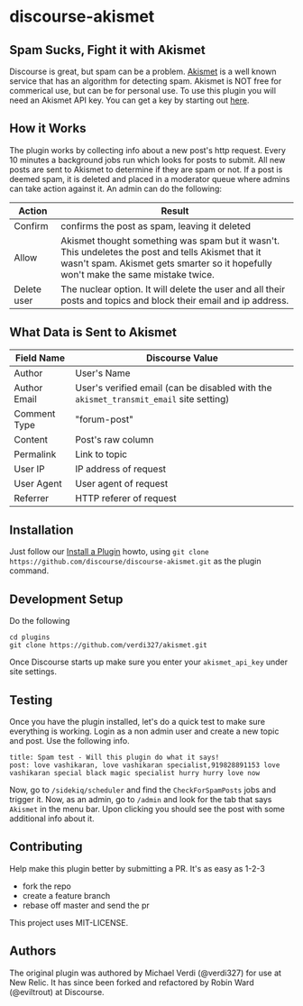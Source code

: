 # discourse-akismet

## Spam Sucks, Fight it with Akismet

Discourse is great, but spam can be a problem. [Akismet](http://akismet.com/) is a well known service that has an
algorithm for detecting spam.  Akismet is NOT free for commerical use, but can be for personal use.  To use this
plugin you will need an Akismet API key.  You can get a key by starting out [here](http://akismet.com/plans/).

## How it Works

The plugin works by collecting info about a new post's http request.  Every 10 minutes a background jobs run which
looks for posts to submit. All new posts are sent to Akismet to determine if they are spam or not.  If a post is
deemed spam, it is deleted and placed in a moderator queue where admins can take action against it. An admin can
do the following:

Action          | Result
-------------   | -------------
Confirm         | confirms the post as spam, leaving it deleted
Allow           | Akismet thought something was spam but it wasn't. This undeletes the post and tells Akismet that it wasn't spam. Akismet gets smarter so it hopefully won't make the same mistake twice.
Delete user     | The nuclear option. It will delete the user and all their posts and topics and block their email and ip address.

## What Data is Sent to Akismet

Field Name    | Discourse Value
------------- | -------------
Author        | User's Name
Author Email  | User's verified email (can be disabled with the `akismet_transmit_email` site setting)
Comment Type  | "forum-post"
Content       | Post's raw column
Permalink     | Link to topic
User IP       | IP address of request
User Agent    | User agent of request
Referrer      | HTTP referer of request

## Installation

Just follow our [Install a Plugin](https://meta.discourse.org/t/install-a-plugin/19157) howto, using
`git clone https://github.com/discourse/discourse-akismet.git` as the plugin command.

## Development Setup

Do the following
````
cd plugins
git clone https://github.com/verdi327/akismet.git
````

Once Discourse starts up make sure you enter your `akismet_api_key` under site settings.

## Testing
Once you have the plugin installed, let's do a quick test to make sure everything is working.  Login as a non admin user and create a new topic and post. Use the following info.
````
title: Spam test - Will this plugin do what it says!
post: love vashikaran, love vashikaran specialist,919828891153 love vashikaran special black magic specialist hurry hurry love now
````
Now, go to `/sidekiq/scheduler` and find the `CheckForSpamPosts` jobs and trigger it.  Now, as an admin, go to `/admin` and look for the tab that says `Akismet` in the menu bar.  Upon clicking you should see the post with some additional info about it.

## Contributing

Help make this plugin better by submitting a PR.  It's as easy as 1-2-3

* fork the repo
* create a feature branch
* rebase off master and send the pr

This project uses MIT-LICENSE.


## Authors

The original plugin was authored by Michael Verdi (@verdi327) for use at New Relic. It has since been
forked and refactored by Robin Ward (@eviltrout) at Discourse.
